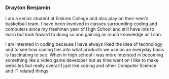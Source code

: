 ### Drayton Benjamin

<!--
**DraytonBenjamin/DraytonBenjamin** is a ✨ _special_ ✨ repository because its `README.md` (this file) appears on your GitHub profile.

Here are some ideas to get you started:

- 🔭 I’m currently working on ...
- 🌱 I’m currently learning ...
- 👯 I’m looking to collaborate on ...
- 🤔 I’m looking for help with ...
- 💬 Ask me about ...
- 📫 How to reach me: ...
- 😄 Pronouns: ...
- ⚡ Fun fact: ...
-->

I am a senior student at Erskine College and also play on their men's basketball team. I have been 
involved in classes surrounding coding and computers since my freshman year of High School and still have lots to learn but look foward to doing so and gaining as much knowledge as I can.

I am intersted in coding because I have always liked the idea of technology and to see how coding ties into what products we use on an everyday basis is fascinating to see. When in high school I was more intersted in becoming something like a video game developer but as time went on I like to make websites but really overall I just like coding and other Computer Science and IT related things.
